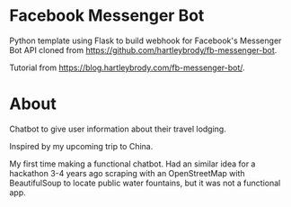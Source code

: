 # Facebook Messenger Bot
Python template using Flask to build webhook for Facebook's Messenger Bot API cloned from https://github.com/hartleybrody/fb-messenger-bot.

Tutorial from https://blog.hartleybrody.com/fb-messenger-bot/.

# About
Chatbot to give user information about their travel lodging.

Inspired by my upcoming trip to China.

My first time making a functional chatbot. Had an similar idea for a hackathon 3-4 years ago scraping with an OpenStreetMap with BeautifulSoup to locate public water fountains, but it was not a functional app.
